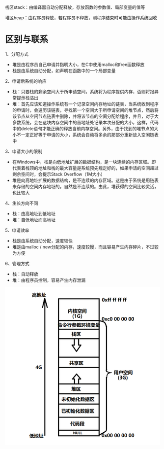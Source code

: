 栈区stack：由编译器自动分配释放，存放函数的参数值、局部变量的值等

堆区heap：由程序员释放，若程序员不释放，测程序结束时可能由操作系统回收

# 区别与联系

1、分配方式
+ 堆是由程序员自己申请并指明大小，在C中使用malloc和free函数释放
+ 栈是由系统自动分配，如声明在函数中的一个局部变量

2、申请后系统的响应
+ 栈：只要栈的剩余空间大于所申请空间，系统将为程序提供内存，否则将报异常提示栈溢出
+ 堆：首先应该知道操作系统有一个记录空闲内存地址的链表，当系统收到程序的申请时，会遍历该链表，寻找第一个空间大于所申请空间的堆节点，然后将该节点从空闲节点链表中删除，并将该节点的空间分配给程序，并且，对于大多数系统，会在这块内存空间中的首地址处记录本次分配的大小，这样，代码中的delete语句才能正确的释放当前内存空间。另外，由于找到的堆节点的大小不一定正好等于申请的大小，系统会自动将多余的那部分重新放入空闲链表中

3、申请大小的限制
+ 在Windows中，栈是向低地址扩展的数据结构，是一块连续的内存区域。即代表着栈顶的地址和栈的最大容量是系统预先规定好的，如果申请的空间超过剩余空间时，会提示Stack Overflow（1M大小）
+ 堆是向高地址扩展的数据结构，是不连续的内存区域。这是由于系统是用链表来存储的空间内存地址的，自然是不连续的。由此，堆获得的空间比较灵活，也比较大

4、生长方向不同
+ 栈：由高地址到低地址
+ 堆：自低地址而高地址

5、申请效率
+ 栈是由系统自动分配，速度较快
+ 堆是由malloc / new分配的内存，速度较慢，而且容易产生内存碎片，不过较为方便

6、管理方式
+ 栈：自动释放
+ 堆：由程序员控制，容易产生内存泄漏

![1583766527553](./image/1583766527553.png)
